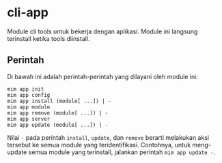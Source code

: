 # cli-app

Module cli tools untuk bekerja dengan aplikasi. Module ini langsung terinstall ketika
tools diinstall.

## Perintah

Di bawah ini adalah perintah-perintah yang dilayani oleh module ini:

```
mim app init
mim app config
mim app install (module[ ...]) | -
mim app module
mim app remove (module[ ...]) | -
mim app server
mim app update (module[ ...]) | -
```

Nilai `-` pada perintah `install`, `update`, dan `remove` berarti melakukan aksi
tersebut ke semua module yang teridentifikasi. Contohnya, untuk meng-update semua
module yang terinstall, jalankan perintah `mim app update -`.